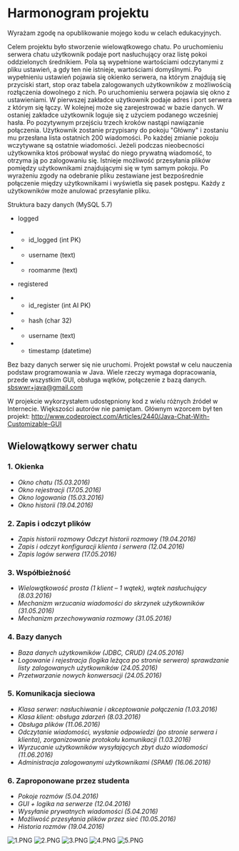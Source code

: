 # Harmonogram projektu #
Wyrażam zgodę na opublikowanie mojego kodu w celach edukacyjnych.

Celem projektu było stworzenie wielowątkowego chatu. Po uruchomieniu serwera chatu użytkownik podaje port nasłuchujący oraz listę pokoi oddzielonych średnikiem. Pola są wypełnione wartościami odczytanymi z pliku ustawień, a gdy ten nie istnieje, wartościami domyślnymi. Po wypełnieniu ustawień pojawia się okienko serwera, na którym znajdują się przyciski start, stop oraz tabela zalogowanych użytkowników z możliwością rozłączenia dowolnego z nich.
Po uruchomieniu serwera pojawia się okno z ustawieniami. W pierwszej zakładce użytkownik podaje adres i port serwera z którym się łączy. W kolejnej może się zarejestrować w bazie danych. W ostaniej zakładce użytkownik loguje się z użyciem podanego wcześniej hasła. Po pozytywnym przejściu trzech kroków nastąpi nawiązanie połączenia. Użytkownik zostanie przypisany do pokoju "Główny" i zostaniu mu przesłana lista ostatnich 200 wiadomości. Po każdej zmianie pokoju wczytywane są ostatnie wiadomości. Jeżeli podczas nieobecności użytkownika ktoś próbował wysłać do niego prywatną wiadomość, to otrzyma ją po zalogowaniu się. Istnieje możliwość przesyłania plików pomiędzy użytkownikami znajdującymi się w tym samym pokoju. Po wyrażeniu zgody na odebranie pliku zestawiane jest bezpośrednie połączenie między użytkownikami i wyświetla się pasek postępu. Każdy z użytkowników może anulować przesyłanie pliku.

Struktura bazy danych (MySQL 5.7)

* logged
* - id_logged (int PK)
* - username (text)
* - roomanme (text)

* registered
* - id_register (int AI PK)
* - hash (char 32)
* - username (text)
* - timestamp (datetime)

Bez bazy danych serwer się nie uruchomi.
Projekt powstał w celu nauczenia podstaw programowania w Java. Wiele rzeczy wymaga dopracowania, przede wszystkim GUI, obsługa wątków, połączenie z bazą danych. sbswwr+java@gmail.com

W projekcie wykorzystałem udostępniony kod z wielu różnych źródeł w Internecie. Większości autorów nie pamiętam. Głównym wzorcem był ten projekt: http://www.codeproject.com/Articles/2440/Java-Chat-With-Customizable-GUI 

## Wielowątkowy serwer chatu ##
### 1. Okienka ###
* *Okno chatu (15.03.2016)*
* *Okno rejestracji (17.05.2016)*
* *Okno logowania (15.03.2016)*
* *Okno historii (19.04.2016)*
### 2. Zapis i odczyt plików ###
* *Zapis historii rozmowy Odczyt historii rozmowy (19.04.2016)*
* *Zapis i odczyt konfiguracji klienta i serwera (12.04.2016)*
* *Zapis logów serwera (17.05.2016)*
### 3. Współbieżność ###
* *Wielowątkowość prosta (1 klient – 1 wątek), wątek nasłuchujący (8.03.2016)*
* *Mechanizm wrzucania wiadomości do skrzynek użytkowników (31.05.2016)*
* *Mechanizm przechowywania rozmowy (31.05.2016)*
### 4. Bazy danych ###
* *Baza danych użytkowników (JDBC, CRUD) (24.05.2016)*
* *Logowanie i rejestracja (logika leżąca po stronie serwera) sprawdzanie listy zalogowanych użytkowników (24.05.2016)*
* *Przetwarzanie nowych konwersacji (24.05.2016)*
### 5. Komunikacja sieciowa ###
* *Klasa serwer: nasłuchiwanie i akceptowanie połączenia (1.03.2016)*
* *Klasa klient: obsługa zdarzeń (8.03.2016)*
* *Obsługa plików (11.06.2016)*
* *Odczytanie wiadomości, wysłanie odpowiedzi (po stronie serwera i klienta), zorganizowanie protokołu komunikacji (1.03.2016)*
* *Wyrzucanie użytkowników wysyłających zbyt dużo wiadomości (11.06.2016)*
* *Administracja zalogowanymi użytkownikami (SPAM) (16.06.2016)*
### 6. Zaproponowane przez studenta ###
* *Pokoje rozmów (5.04.2016)*
* *GUI + logika na serwerze (12.04.2016)*
* *Wysyłanie prywatnych wiadomości (5.04.2016)*
* *Możliwość przesyłania plików przez sieć (10.05.2016)*
* *Historia rozmów (19.04.2016)*

![1.PNG](https://bitbucket.org/repo/azbKAq/images/2464019827-1.PNG)
![2.PNG](https://bitbucket.org/repo/azbKAq/images/2249311729-2.PNG)
![3.PNG](https://bitbucket.org/repo/azbKAq/images/1159670398-3.PNG)
![4.PNG](https://bitbucket.org/repo/azbKAq/images/1239582197-4.PNG)
![5.PNG](https://bitbucket.org/repo/azbKAq/images/2910233180-5.PNG)